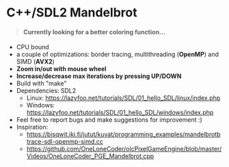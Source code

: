 # C++/SDL2 Mandelbrot
>#### Currently looking for a better coloring function...
+ CPU bound
+ a couple of optimizations: border tracing, multithreading (**OpenMP**) and SIMD (**AVX2**)
+ **Zoom in/out with mouse wheel**
+ **Increase/decrease max iterations by pressing UP/DOWN**
+ Build with "make"
+ Dependencies: SDL2
   - Linux: https://lazyfoo.net/tutorials/SDL/01_hello_SDL/linux/index.php
   - Windows: https://lazyfoo.net/tutorials/SDL/01_hello_SDL/windows/index.php
+ Feel free to report bugs and make suggestions for improvement :)
+ Inspiration:
   - https://bisqwit.iki.fi/jutut/kuvat/programming_examples/mandelbrotbtrace-sdl-openmp-simd.cc
   - https://github.com/OneLoneCoder/olcPixelGameEngine/blob/master/Videos/OneLoneCoder_PGE_Mandelbrot.cpp
